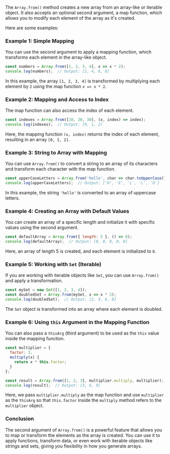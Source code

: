 The `Array.from()` method creates a new array from an array-like or iterable object. It also accepts an optional second argument, a map function, which allows you to modify each element of the array as it's created.

Here are some examples:

### **Example 1: Simple Mapping**
You can use the second argument to apply a mapping function, which transforms each element in the array-like object.

```javascript
const numbers = Array.from([1, 2, 3, 4], x => x * 2);
console.log(numbers);  // Output: [2, 4, 6, 8]
```
In this example, the array `[1, 2, 3, 4]` is transformed by multiplying each element by `2` using the map function `x => x * 2`.

### **Example 2: Mapping and Access to Index**
The map function can also access the index of each element.

```javascript
const indexes = Array.from([10, 20, 30], (x, index) => index);
console.log(indexes);  // Output: [0, 1, 2]
```
Here, the mapping function `(x, index)` returns the index of each element, resulting in an array `[0, 1, 2]`.

### **Example 3: String to Array with Mapping**
You can use `Array.from()` to convert a string to an array of its characters and transform each character with the map function.

```javascript
const upperCaseLetters = Array.from('hello', char => char.toUpperCase());
console.log(upperCaseLetters);  // Output: ['H', 'E', 'L', 'L', 'O']
```
In this example, the string `'hello'` is converted to an array of uppercase letters.

### **Example 4: Creating an Array with Default Values**
You can create an array of a specific length and initialize it with specific values using the second argument.

```javascript
const defaultArray = Array.from({ length: 5 }, () => 0);
console.log(defaultArray);  // Output: [0, 0, 0, 0, 0]
```
Here, an array of length 5 is created, and each element is initialized to `0`.

### **Example 5: Working with `Set` (Iterable)**
If you are working with iterable objects like `Set`, you can use `Array.from()` and apply a transformation.

```javascript
const mySet = new Set([1, 2, 3, 4]);
const doubledSet = Array.from(mySet, x => x * 2);
console.log(doubledSet);  // Output: [2, 4, 6, 8]
```
The `Set` object is transformed into an array where each element is doubled.

### **Example 6: Using `this` Argument in the Mapping Function**
You can also pass a `thisArg` (third argument) to be used as the `this` value inside the mapping function.

```javascript
const multiplier = {
  factor: 3,
  multiply(x) {
    return x * this.factor;
  }
};

const result = Array.from([1, 2, 3], multiplier.multiply, multiplier);
console.log(result);  // Output: [3, 6, 9]
```
Here, we pass `multiplier.multiply` as the map function and use `multiplier` as the `thisArg` so that `this.factor` inside the `multiply` method refers to the `multiplier` object.

### **Conclusion**
The second argument of `Array.from()` is a powerful feature that allows you to map or transform the elements as the array is created. You can use it to apply functions, transform data, or even work with iterable objects like strings and sets, giving you flexibility in how you generate arrays.

